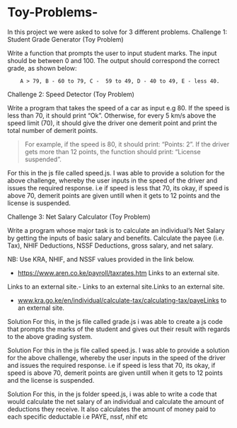 # Toy-Problems-
In this project we were asked to solve for 3 different problems.
Challenge 1: Student Grade Generator (Toy Problem)

Write a function that prompts the user to input student marks. The input should be between 0 and 100. The output should correspond the correct grade, as shown below: 

        A > 79, B - 60 to 79, C -  59 to 49, D - 40 to 49, E - less 40.


 

Challenge 2: Speed Detector (Toy Problem)

Write a program that takes the speed of a car as input e.g 80. If the speed is less than 70, it should print “Ok”. Otherwise, for every 5 km/s above the speed limit (70), it should give the driver one demerit point and print the total number of demerit points.

   > For example, if the speed is 80, it should print: “Points: 2”. If the driver gets more than 12 points, the function should print: “License suspended”.

For this in the js file called speed.js. I was able to provide a solution for the above challenge, whereby the user inputs in the speed of the driver and issues the required response. i.e if speed is less that 70, its okay, if speed is above 70, demerit points are given untill when it gets to 12 points and the license is suspended.
 

Challenge 3: Net Salary Calculator (Toy Problem)

Write a program whose major task is to calculate an individual’s Net Salary by getting the inputs of basic salary and benefits. Calculate the payee (i.e. Tax), NHIF Deductions, NSSF Deductions, gross salary, and net salary. 

NB: Use KRA, NHIF, and NSSF values provided in the link below.

- https://www.aren.co.ke/payroll/taxrates.htm Links to an external site.

Links to an external site.-  Links to an external site.Links to an external site.

- www.kra.go.ke/en/individual/calculate-tax/calculating-tax/payeLinks to an external site.


Solution
For this, in the js file called grade.js i was able to create a js code that prompts the marks of the student and gives out their result with regards to the above grading system.

Solution
For this in the js file called speed.js. I was able to provide a solution for the above challenge, whereby the user inputs in the speed of the driver and issues the required response. i.e if speed is less that 70, its okay, if speed is above 70, demerit points are given untill when it gets to 12 points and the license is suspended.

Solution
For this, in the js folder speed.js, i was able to write a code that would calculate the net salary of an individual and calculate the amount of deductions they receive. It also calculates the amount of money paid to each specific deductable i.e PAYE, nssf, nhif etc